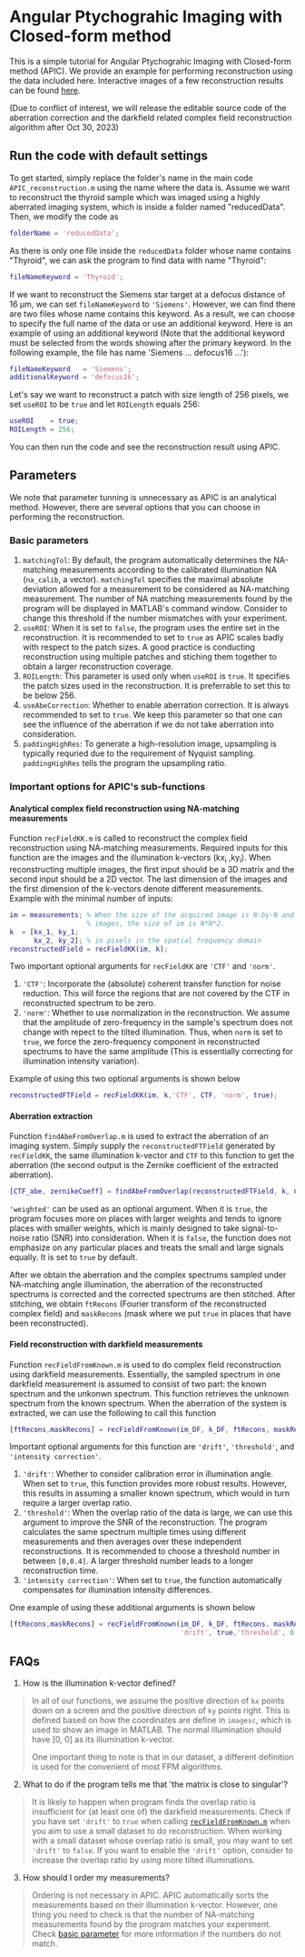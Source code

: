 # Angular Ptychograhic Imaging with Closed-form method
This is a simple tutorial for Angular Ptychograhic Imaging with Closed-form method (APIC). We provide an example for performing reconstruction using the data included here. Interactive images of a few reconstruction results can be found [here](https://rzcao.github.io/APIC_Results/).

(Due to conflict of interest, we will release the editable source code of the aberration correction and the darkfield related complex field reconstruction algorithm after Oct 30, 2023)

## Run the code with default settings
To get started, simply replace the folder's name in the main code `APIC_reconstruction.m` using the name where the data is. Assume we want to reconstruct the thyroid sample which was imaged using a highly aberrated imaging system, which is inside a folder named "reducedData". Then, we modify the code as
``` matlab
folderName = 'reducedData';
```
As there is only one file inside the `reducedData` folder whose name contains "Thyroid", we can ask the program to find data with name "Thyroid":
``` matlab
fileNameKeyword = 'Thyroid';
```
If we want to reconstruct the Siemens star target at a defocus distance of 16 µm, we can set `fileNameKeyword` to `'Siemens'`. However, we can find there are two files whose name contains this keyword. As a result, we can choose to specify the full name of the data or use an additional keyword. Here is an example of using an additional keyword (Note that the additional keyword must be selected from the words showing after the primary keyword. In the following example, the file has name 'Siemens ... defocus16 ...'):
``` matlab
fileNameKeyword   = 'Siemens';
additionalKeyword = 'defocus16';
```

Let's say we want to reconstruct a patch with size length of 256 pixels, we set `useROI` to be `true` and let `ROILength` equals 256:
``` matlab
useROI    = true;
ROILength = 256;
```
You can then run the code and see the reconstruction result using APIC.

## Parameters
We note that parameter tunning is unnecessary as APIC is an analytical method. However, there are several options that you can choose in performing the reconstruction.
### Basic parameters 
1. `matchingTol`: By default, the program automatically determines the NA-matching measurements according to the calibrated illumination NA (`na_calib`, a vector). `matchingTol` specifies the maximal absolute deviation allowed for a measurement to be considered as NA-matching measurement. The number of NA matching measurements found by the program will be displayed in MATLAB's command window. Consider to change this threshold if the number mismatches with your experiment.
2. `useROI`: When it is set to `false`, the program uses the entire set in the reconstruction. It is recommended to set to `true` as APIC scales badly with respect to the patch sizes. A good practice is conducting reconstruction using multiple patches and stiching them together to obtain a larger reconstruction coverage.
3. `ROILength`: This parameter is used only when `useROI` is `true`. It specifies the patch sizes used in the reconstruction. It is preferrable to set this to be below 256.
4. `useAbeCorrection`: Whether to enable aberration correction. It is always recommended to set to `true`. We keep this parameter so that one can see the influence of the aberration if we do not take aberration into consideration.
5. `paddingHighRes`: To generate a high-resolution image, upsampling is typically requried due to the requirement of Nyquist sampling. `paddingHighRes` tells the program the upsampling ratio.

### Important options for APIC's sub-functions
#### Analytical complex field reconstruction using NA-matching measurements
Function `recFieldKK.m` is called to reconstruct the complex field reconstruction using NA-matching measurements. Required inputs for this function are the images and the illumination k-vectors (kx<sub>i</sub> ,ky<sub>i</sub>). When reconstructing multiple images, the first input should be a 3D matrix and the second input should be a 2D vector. The last dimension of the images and the first dimension of the k-vectors denote different measurements. Example with the minimal number of inputs:
``` matlab
im = measurements; % When the size of the acquired image is N-by-N and we have 2
                   % images, the size of im is N*N*2.
k  = [kx_1, ky_1;
      kx_2, ky_2]; % in pixels in the spatial frequency domain
reconstructedField = recFieldKK(im, k);
```
Two important optional arguments for `recFieldKK` are `'CTF'` and `'norm'`.
1. `'CTF'`: Incorporate the (absolute) coherent transfer function for noise reduction. This will force the regions that are not covered by the CTF in reconstructed spectrum to be zero.
2. `'norm'`: Whether to use normalization in the reconstruction. We assume that the amplitude of zero-frequency in the sample's spectrum does not change with repect to the tilted illumination. Thus, when `norm` is set to `true`, we force the zero-frequency component in reconstructed spectrums to have the same amplitude (This is essentially correcting for illumination intensity variation).

Example of using this two optional arguments is shown below
``` matlab
reconstructedFTField = recFieldKK(im, k,'CTF', CTF, 'norm', true);
```
#### Aberration extraction
Function `findAbeFromOverlap.m` is used to extract the aberration of an imaging system. Simply supply the `reconstructedFTField` generated by `recFieldKK`, the same illumination k-vector and `CTF` to this function to get the aberration (the second output is the Zernike coefficient of the extracted aberration).
``` matlab
[CTF_abe, zernikeCoeff] = findAbeFromOverlap(reconstructedFTField, k, CTF);
```
`'weighted'` can be used as an optional argument. When it is `true`, the program focuses more on places with larger weights and tends to ignore places with smaller weights, which is mainly designed to take signal-to-noise ratio (SNR) into consideration. When it is `false`, the function does not emphasize on any particular places and treats the small and large signals equally. It is set to `true` by default.

After we obtain the aberration and the complex spectrums sampled under NA-matching angle illumination, the aberration of the reconstructed spectrums is corrected and the corrected spectrums are then stitched. After stitching, we obtain `ftRecons` (Fourier transform of the reconstructed complex field) and `maskRecons` (mask where we put `true` in places that have been reconstructed).

#### Field reconstruction with darkfield measurements
Function `recFieldFromKnown.m` is used to do complex field reconstruction using darkfield measurements. Essentially, the sampled spectrum in one darkfield measurement is assumed to consist of two part: the known spectrum and the unkonwn spectrum. This function retrieves the unknown spectrum from the known spectrum. When the aberration of the system is extracted, we can use the following to call this function
``` matlab
[ftRecons,maskRecons] = recFieldFromKnown(im_DF, k_DF, ftRecons, maskRecons, CTF_abe);
```
Important optional arguments for this function are `'drift'`, `'threshold'`, and `'intensity correction'`.
1. `'drift'`: Whether to consider calibration error in illumination angle. When set to `true`, this function provides more robust results. However, this results in assuming a smaller known spectrum, which would in turn require a larger overlap ratio.
2. `'threshold'`: When the overlap ratio of the data is large, we can use this argument to improve the SNR of the reconstruction. The program calculates the same spectrum multiple times using different measurements and then averages over these independent reconstructions. It is recommended to choose a threshold number in between `[0,0.4]`. A larger threshold number leads to a longer reconstruction time.
3. `'intensity correction'`: When set to `true`, the function automatically compensates for illumination intensity differences.

One example of using these additional arguments is shown below
``` matlab
[ftRecons,maskRecons] = recFieldFromKnown(im_DF, k_DF, ftRecons, maskRecons, CTF_abe, ...
                                          'drift', true,'threshold', 0.3, 'intensity correction', true);
```

## FAQs
1. How is the illumination k-vector defined?

>In all of our functions, we assume the positive direction of `kx` points down on a screen and the positive direction of `ky` points right. This is defined based on how the coordinates are define in `imagesc`, which is used to show an image in MATLAB. The normal illumination should have [0, 0] as its illumination k-vector. 
>
>One important thing to note is that in our dataset, a different definition is used for the convenient of most FPM algorithms.


2. What to do if the program tells me that 'the matrix is close to singular'?

>It is likely to happen when program finds the overlap ratio is insufficient for (at least one of) the darkfield measurements. Check if you have set `'drift'` to `true` when calling [`recFieldFromKnown.m`](#field-reconstruction-with-darkfield-measurements) when you aim to use a small dataset to do reconstruction. When working with a small dataset whose overlap ratio is small, you may want to set `'drift'` to `false`. If you want to enable the `'drift'` option, consider to increase the overlap ratio by using more tilted illuminations.

3. How should I order my measurements?

> Ordering is not necessary in APIC. APIC automatically sorts the measurements based on their illumination k-vector. However, one thing you need to check is that the number of NA-matching measurements found by the program matches your experiment. Check [basic parameter](#basic-parameters) for more information if the numbers do not match.
